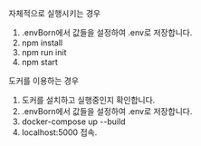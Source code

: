 자체적으로 실행시키는 경우

1. .envBorn에서 값들을 설정하여 .env로 저장합니다.
2. npm install
3. npm run init
4. npm start

도커를 이용하는 경우

1. 도커를 설치하고 실행중인지 확인합니다.
2. .envBorn에서 값들을 설정하여 .env로 저장합니다.
3. docker-compose up --build
4. localhost:5000 접속.
